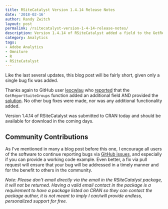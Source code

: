 ```yaml
---
title: RSiteCatalyst Version 1.4.14 Release Notes
date: '2018-02-16'
author: Randy Zwitch
layout: post
permalink: /rsitecatalyst-version-1-4-14-release-notes/
description: Version 1.4.14 of RSiteCatalyst added a field to the GetReportSuiteGroups method.
category: Analytics
tags:
- Adobe Analytics
- Omniture
- R
- RSiteCatalyst
---
```


Like the last several updates, this blog post will be fairly short, given only a single bug fix was added.

Thanks again to GitHub user [leocwlau](https://github.com/leocwlau) who [reported](https://github.com/randyzwitch/RSiteCatalyst/issues/232) that the `GetReportSuiteGroups` function added an additional field AND provided the [solution](https://github.com/randyzwitch/RSiteCatalyst/pull/233). No other bug fixes were made, nor was any additional functionality added.

Version 1.4.14 of RSiteCatalyst was submitted to CRAN today and should be available for download in the coming days.

## Community Contributions
As I've mentioned in many a blog post before this one, I encourage all users of the software to continue reporting bugs via [GitHub issues](https://github.com/randyzwitch/RSiteCatalyst/issues), and especially if you can provide a working code example. Even better, a fix via pull request will ensure that your bug will be addressed in a timely manner and for the benefit to others in the community.

_Note: Please don't email directly via the email in the RSiteCatalyst package, it will not be returned. Having a valid email contact in the package is a requirement to have a package listed on CRAN so they can contact the package author, it is not meant to imply I can/will provide endless, personalized support for free._
